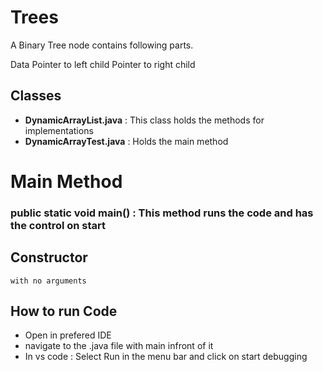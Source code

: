 # Trees

A Binary Tree node contains following parts.

Data
Pointer to left child
Pointer to right child

## Classes
- **DynamicArrayList.java** : This class holds the methods for implementations 
- **DynamicArrayTest.java** : Holds the main method


# Main Method
### public static void main() : This method runs the code and has the control on start

## Constructor 
    with no arguments


## How to run Code
-   Open in prefered IDE
-   navigate to the .java file with main infront of it
-   In vs code : Select Run in the menu bar and click on start debugging